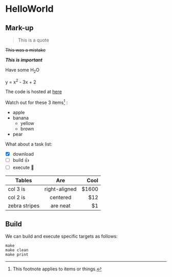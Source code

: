 # HelloWorld
## Mark-up

> This is a quote

~~This was a mistake~~

***This is important***

Have some H<sub>2</sub>O

y = x<sup>2</sup> - 3x + 2

The code is hosted at [here](https://github.com/twoptr/HelloWorld)

Watch out for these 3 items[^1] :
- apple
- banana
  - yellow
  - brown
- pear

What about a task list:

- [X] download
- [ ] build :+1:
- [ ] execute :tada:

| Tables        | Are           | Cool  |
| ------------- |:-------------:| -----:|
| col 3 is      | right-aligned | $1600 |
| col 2 is      | centered      |   $12 |
| zebra stripes | are neat      |    $1 |

[^1]: This footnote applies to items or things.

## Build
We can build and execute specific targets as follows:

```
make
make clean
make print
```
